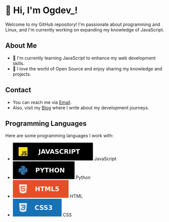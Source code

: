 # 👋 Hi, I'm Ogdev_!

Welcome to my GitHub repository! I'm passionate about programming and Linux, and I'm currently working on expanding my knowledge of JavaScript.

## About Me
- 🌱 I'm currently learning JavaScript to enhance my web development skills.
- 👀 I love the world of Open Source and enjoy sharing my knowledge and projects.

## Contact
- You can reach me via [Email](ogdevcl+github@gmail.com).
- Also, visit my [Blog](soon) where I write about my development journeys.

## Programming Languages
Here are some programming languages I work with:

- ![JavaScript](Imgs/javascript.svg) JavaScript
- ![Python](Imgs/py.svg) Python
- ![HTML](Imgs/html.svg) HTML
- ![CSS](Imgs/css.svg) CSS

